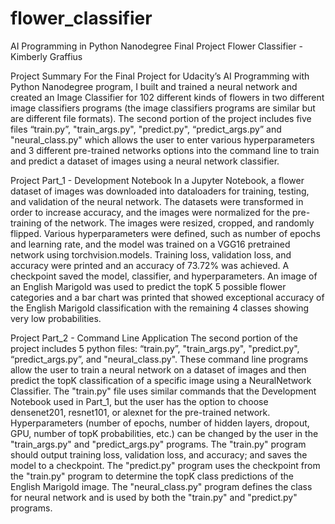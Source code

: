 # flower_classifier
AI Programming in Python Nanodegree Final Project Flower Classifier - Kimberly Graffius

Project Summary
For the Final Project for Udacity’s AI Programming with Python Nanodegree program, I built and trained a neural network and created an Image Classifier for 102 different kinds of flowers in two different image classifiers programs (the image classifiers programs are similar but are different file formats).  The second portion of the project includes five files “train.py”, "train_args.py", "predict.py", “predict_args.py” and "neural_class.py" which allows the user to enter various hyperparameters and 3 different pre-trained networks options into the command line to train and predict a dataset of images using a neural network classifier. 

Project Part_1 - Development Notebook
In a Jupyter Notebook, a flower dataset of images was downloaded into dataloaders for training, testing, and validation of the neural network. The datasets were transformed in order to increase accuracy, and the images were normalized for the pre-training of the network. The images were resized, cropped, and randomly flipped. Various hyperparameters were defined, such as number of epochs and learning rate, and the model was trained on a VGG16 pretrained network using torchvision.models. Training loss, validation loss, and accuracy were printed and an accuracy of 73.72% was achieved. A checkpoint saved the model, classifier, and hyperparameters. An image of an English Marigold was used to predict the topK 5 possible flower categories and a bar chart was printed that showed exceptional accuracy of the English Marigold classification with the remaining 4 classes showing very low probabilities.

Project Part_2 - Command Line Application
The second portion of the project includes 5 python files: “train.py”, "train_args.py", "predict.py", “predict_args.py”, and "neural_class.py".  These command line programs allow the user to train a neural network on a dataset of images and then predict the topK classification of a specific image using a NeuralNetwork Classifier. The "train.py" file uses similar commands that the Development Notebook used in Part_1, but the user has the option to choose densenet201, resnet101, or alexnet for the pre-trained network. Hyperparameters (number of epochs, number of hidden layers, dropout, GPU, number of topK probabilities, etc.) can be changed by the user in the "train_args.py" and "predict_args.py" programs.  The "train.py" program should output training loss, validation loss, and accuracy; and saves the model to a checkpoint. The "predict.py" program uses the checkpoint from the "train.py" program to determine the topK class predictions of the English Marigold image. The "neural_class.py" program defines the class for neural network and is used by both the "train.py" and "predict.py" programs.

